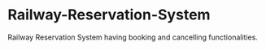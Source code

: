 # Railway-Reservation-System
Railway Reservation System having booking and cancelling functionalities.
